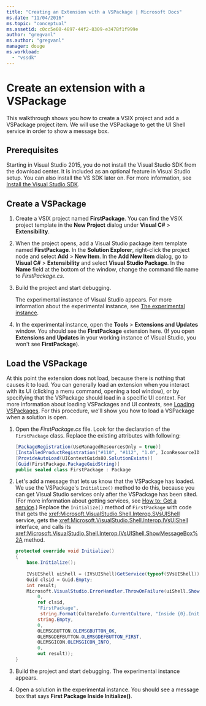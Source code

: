 ```yaml
---
title: "Creating an Extension with a VSPackage | Microsoft Docs"
ms.date: "11/04/2016"
ms.topic: "conceptual"
ms.assetid: c0cc5e08-4897-44f2-8309-e3478f1f999e
author: "gregvanl"
ms.author: "gregvanl"
manager: douge
ms.workload: 
  - "vssdk"
---
```

# Create an extension with a VSPackage
This walkthrough shows you how to create a VSIX project and add a VSPackage project item. We will use the VSPackage to get the UI Shell service in order to show a message box.  
  
## Prerequisites  
 Starting in Visual Studio 2015, you do not install the Visual Studio SDK from the download center. It is included as an optional feature in Visual Studio setup. You can also install the VS SDK later on. For more information, see [Install the Visual Studio SDK](../extensibility/installing-the-visual-studio-sdk.md).  
  
## Create a VSPackage  
  
1.  Create a VSIX project named **FirstPackage**. You can find the VSIX project template in the **New Project** dialog under **Visual C#** > **Extensibility**.  
  
2.  When the project opens, add a Visual Studio package item template named **FirstPackage**. In the **Solution Explorer**, right-click the project node and select **Add** > **New Item**. In the **Add New Item** dialog, go to **Visual C#** > **Extensibility** and select **Visual Studio Package**. In the **Name** field at the bottom of the window, change the command file name to *FirstPackage.cs*.  
  
3.  Build the project and start debugging.  
  
     The experimental instance of Visual Studio appears. For more information about the experimental instance, see [The experimental instance](../extensibility/the-experimental-instance.md).  
  
4.  In the experimental instance, open the **Tools** > **Extensions and Updates** window. You should see the **FirstPackage** extension here. (If you open **Extensions and Updates** in your working instance of Visual Studio, you won't see **FirstPackage**).  
  
## Load the VSPackage  
 At this point the extension does not load, because there is nothing that causes it to load. You can generally load an extension when you interact with its UI (clicking a menu command, opening a tool window), or by specifying that the VSPackage should load in a specific UI context. For more information about loading VSPackages and UI contexts, see [Loading VSPackages](../extensibility/loading-vspackages.md). For this procedure, we'll show you how to load a VSPackage when a solution is open.  
  
1.  Open the *FirstPackage.cs* file. Look for the declaration of the `FirstPackage` class. Replace the existing attributes with following:  
  
    ```csharp  
    [PackageRegistration(UseManagedResourcesOnly = true)]  
    [InstalledProductRegistration("#110", "#112", "1.0", IconResourceID = 400)] // Info on this package for Help/About  
    [ProvideAutoLoad(UIContextGuids80.SolutionExists)]  
    [Guid(FirstPackage.PackageGuidString)]  
    public sealed class FirstPackage : Package  
    ```  
  
2.  Let's add a message that lets us know that the VSPackage has loaded. We use the VSPackage's `Initialize()` method to do this, because you can get Visual Studio services only after the VSPackage has been sited. (For more information about getting services, see [How to: Get a service](../extensibility/how-to-get-a-service.md).) Replace the `Initialize()` method of `FirstPackage` with code that gets the <xref:Microsoft.VisualStudio.Shell.Interop.SVsUIShell> service, gets the <xref:Microsoft.VisualStudio.Shell.Interop.IVsUIShell> interface, and calls its <xref:Microsoft.VisualStudio.Shell.Interop.IVsUIShell.ShowMessageBox%2A> method.  
  
    ```csharp  
    protected override void Initialize()  
    {  
        base.Initialize();  
  
        IVsUIShell uiShell = (IVsUIShell)GetService(typeof(SVsUIShell));  
        Guid clsid = Guid.Empty;  
        int result;  
        Microsoft.VisualStudio.ErrorHandler.ThrowOnFailure(uiShell.ShowMessageBox(  
            0,  
            ref clsid,  
            "FirstPackage",  
             string.Format(CultureInfo.CurrentCulture, "Inside {0}.Initialize()", this.GetType().FullName),  
            string.Empty,  
            0,  
            OLEMSGBUTTON.OLEMSGBUTTON_OK,  
            OLEMSGDEFBUTTON.OLEMSGDEFBUTTON_FIRST,  
            OLEMSGICON.OLEMSGICON_INFO,  
            0,  
            out result));  
    }  
    ```  
  
3.  Build the project and start debugging. The experimental instance appears.  
  
4.  Open a solution in the experimental instance. You should see a message box that says **First Package Inside Initialize()**.